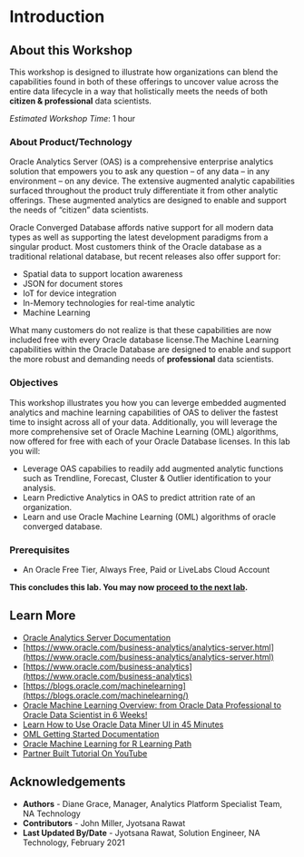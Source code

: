 # Introduction

## About this Workshop

This workshop is designed to illustrate how organizations can blend the capabilities found in both of these offerings to uncover value across the entire data lifecycle in a way that holistically meets the needs of both **citizen & professional** data scientists.

*Estimated Workshop Time*: 1 hour

### About Product/Technology
Oracle Analytics Server (OAS) is a comprehensive enterprise analytics solution that empowers you to ask any question – of any data – in any environment – on any device.   The extensive augmented analytic capabilities surfaced throughout the product truly differentiate it from other analytic offerings.  These augmented analytics are designed to enable and support the needs of “citizen” data scientists.

Oracle Converged Database affords native support for all modern data types as well as supporting the latest development paradigms from a singular product. Most customers think of the Oracle database as a traditional relational database, but recent releases also offer support for:
* Spatial data to support location awareness  
* JSON for document stores  
* IoT for device integration  
* In-Memory technologies for real-time analytic  
* Machine Learning   

What many customers do not realize is that  these capabilities are now included free with every Oracle database license.The Machine Learning capabilities within the Oracle Database are designed to enable and support the more robust and demanding needs of **professional** data scientists.

### Objectives
This workshop illustrates you how you can leverge embedded augmented analytics and machine learning capabilities of OAS to deliver the fastest time to insight across all of your data. Additionally, you will leverage the more comprehensive set of Oracle Machine Learning (OML) algorithms, now offered for free with each of your Oracle Database licenses.
In this lab you will:
* Leverage OAS capabilies to readily add augmented analytic functions such as Trendline, Forecast, Cluster & Outlier identification to your analysis.
* Learn Predictive Analytics in OAS to predict attrition rate of an organization.
* Learn and use Oracle Machine Learning (OML) algorithms of oracle converged database.

### Prerequisites
 -	An Oracle Free Tier, Always Free, Paid or LiveLabs Cloud Account

**This concludes this lab. You may now [proceed to the next lab](#next).**

## Learn More
* [Oracle Analytics Server Documentation](https://docs.oracle.com/en/middleware/bi/analytics-server/index.html)
* [https://www.oracle.com/business-analytics/analytics-server.html](https://www.oracle.com/business-analytics/analytics-server.html)
* [https://www.oracle.com/business-analytics](https://www.oracle.com/business-analytics)
* [https://blogs.oracle.com/machinelearning](https://blogs.oracle.com/machinelearning/)
* [Oracle Machine Learning Overview: from Oracle Data Professional to Oracle Data Scientist in 6 Weeks!](https://www.youtube.com/watch?v=jFBMhOapGL8&feature=youtu.be&t=1)
* [Learn How to Use Oracle Data Miner UI in 45 Minutes](https://blogs.oracle.com/machinelearning/learn-how-to-use-oracle-data-miner-ui-in-45-minutes)
* [OML Getting Started Documentation](https://docs.oracle.com/en/cloud/paas/autonomous-data-warehouse-cloud/omlug/get-started-oracle-machine-learning.html)
* [Oracle Machine Learning for R Learning Path](https://apexapps.oracle.com/pls/apex/f?p=44785:24:9589340370727:PRODUCT:NO::P24_CONTENT_ID,P24_PREV_PAGE,P24_PROD_SECTION_GRP_ID:8984,141,)
* [Partner Built Tutorial On YouTube](https://www.youtube.com/playlist?list=PL99-DcFspRUq8VbbgXe2lQ559VDr7BSCr)

## Acknowledgements
* **Authors** - Diane Grace, Manager, Analytics Platform Specialist Team, NA Technology
* **Contributors** - John Miller, Jyotsana Rawat
* **Last Updated By/Date** - Jyotsana Rawat, Solution Engineer, NA Technology, February 2021
